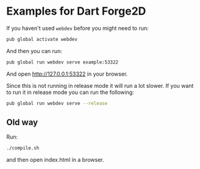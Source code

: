 # Examples for Dart Forge2D

If you haven't used `webdev` before you might need to run:

```sh
pub global activate webdev
```

And then you can run:
```sh
pub global run webdev serve example:53322
```

And open http://127.0.0.1:53322 in your browser.

Since this is not running in release mode it will run a lot slower.
If you want to run it in release mode you can run the following:
```sh
pub global run webdev serve --release
```

## Old way

Run:
```sh
./compile.sh
```

and then open index.html in a browser.


